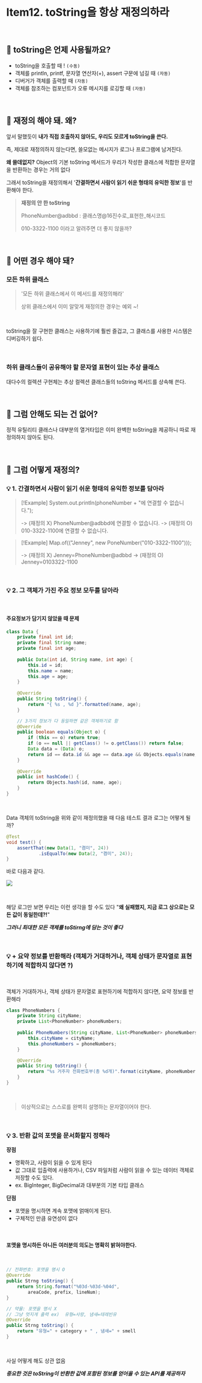 # Item12. toString을 항상 재정의하라

<br>

## 🤔 toString은 언제 사용될까요?

- toString을 호출할 때 ! `(수동)`
- 객체를 println, printf, 문자열 연산자(+), assert 구문에 넘길 때 `(자동)`
- 디버거가 객체를 출력할 때 `(자동)`
- 객체를 참조하는 컴포넌트가 오류 메시지를 로깅할 때 `(자동)`

<br>

## 🤔 재정의 해야 돼. 왜?

앞서 말했듯이 **내가 직접 호출하지 않아도, 우리도 모르게 toString을 쓴다.**

즉, 제대로 재정의하지 않는다면, 쓸모없는 메시지가 로그나 프로그램에 남겨진다.

**왜 쓸데없지?** Object의 기본 toString 메서드가 우리가 작성한 클래스에 적합한 문자열을 반환하는 경우는 거의 없다

그래서 toString을 재정의해서  '**간결하면서 사람이 읽기 쉬운 형태의 유익한 정보**'를 반환해야 한다. 

> **재정의 안 한 toString** 
> 
> PhoneNumber@adbbd : 클래스명@16진수로_표현한_해시코드
> 
> 010-3322-1100 이라고 알려주면 더 좋지 않을까?

<br>

## 🤔 어떤 경우 해야 돼?

### 모든 하위 클래스

>'모든 하위 클래스에서 이 메서드를 재정의해라'
> 
> 상위 클래스에서 이미 알맞게 재정의한 경우는 예외 ~!

<br>

toString을 잘 구현한 클래스는 사용하기에 훨씬 즐겁고, 그 클래스를 사용한 시스템은 디버깅하기 쉽다.

<br>

### 하위 클래스들이 공유해야 할 문자열 표현이 있는 추상 클래스

대다수의 컬렉션 구현체는 추상 컬렉션 클래스들의 toString 메서드를 상속해 쓴다.

<br>

## 🤔 그럼 안해도 되는 건 없어?

정적 유틸리티 클래스나 대부분의 열거타입은 이미 완벽한 toString을 제공하니 따로 재정의하지 않아도 된다.

<br>

## 🤔 그럼 어떻게 재정의?

### 💡 1. 간결하면서 사람이 읽기 쉬운 형태의 유익한 정보를 담아라


 > [!Example]
 > System.out.println(phoneNumber + "에 연결할 수 없습니다.");
 > 
 > -> (재정의 X) PhoneNumber@adbbd에 연결할 수 없습니다.
 > -> (재정의 O) 010-3322-1100에 연결할 수 없습니다.
 
 > [!Example]
 > Map.of(("Jenney", new PoneNumber("010-3322-1100")));
 > 
 > -> (재정의 X) Jenney=PhoneNumber@adbbd
 > -> (재정의 O) Jenney=0103322-1100 
 
<br>

### 💡 2. 그 객체가 가진 주요 정보 모두를 담아라

<br>

#### 주요정보가 담기지 않았을 때 문제 

```java
class Data {  
    private final int id;  
    private final String name;  
    private final int age;  
  
    public Data(int id, String name, int age) {  
        this.id = id;  
        this.name = name;  
        this.age = age;  
    }  
    
    @Override  
    public String toString() {  
        return "{ %s , %d }".formatted(name, age);  
    }  

	// 3가지 정보가 다 동일하면 같은 객체하기로 함
    @Override  
    public boolean equals(Object o) {  
        if (this == o) return true;  
        if (o == null || getClass() != o.getClass()) return false;  
        Data data = (Data) o;  
        return id == data.id && age == data.age && Objects.equals(name, data.name);  
    }  
  
    @Override  
    public int hashCode() {  
        return Objects.hash(id, name, age);  
    }  
}
```

<br>

Data 객체의 toString을 위와 같이 재정의했을 때 다음 테스트 결과 로그는 어떻게 될까?

```java
@Test  
void test() {  
    assertThat(new Data(1, "켬미", 24))  
            .isEqualTo(new Data(2, "켬미", 24));  
}
```

바로 다음과 같다.

![](https://i.imgur.com/1Y7lVHz.png)

<br>


해당 로그만 보면 우리는 이런 생각을 할 수도 있다 "**왜 실패했지, 지금 로그 상으로는 모든 값이 동일한데?!**"

_**그러니 최대한 모든 객체를 toStirng에 담는 것이 좋다**_

<br>

### 💡 + 요약 정보를 반환해라 (객체가 거대하거나, 객체 상태가 문자열로 표현하기에 적합하지 않다면 ?)

<br>

객체가 거대하거나, 객체 상태가 문자열로 표현하기에 적합하지 않다면, 요약 정보를 반환해라

```java
class PhoneNumbers {
	private String cityName;
	private List<PhoneNumber> phoneNumbers;
	
	public PhoneNumbers(String cityName, List<PhoneNumber> phoneNumbers) {
		this.cityName = cityName;
		this.phoneNumbers = phoneNumbers;
	}

	@Override
	public String toString() {
		return "%s 거주자 전화번호부(총 %d개)".format(cityName, phoneNumber.size());
	}
}
```

<br>

> 이상적으로는 스스로를 완벽히 설명하는 문자열이어야 한다.

<br>

### 💡 3. 반환 값의 포맷을 문서화할지 정해라

**장점**
- 명확하고, 사람이 읽을 수 있게 된다
- 값 그대로 입출력에 사용하거나, CSV 파일처럼 사람이 읽을 수 있는 데이터 객체로 저장할 수도 있다.
- ex. BigInteger, BigDecimal과 대부분의 기본 타입 클래스


**단점**
- 포맷을 명시하면 계속 포맷에 얽매이게 된다.
- 구체적인 만큼 유연성이 없다

<br>

#### 포맷을 명시하든 아니든 여러분의 의도는 명확히 밝혀야한다.

<br>

```java
// 전화번호: 포맷을 명시 O
@Override 
public Strng toString() {
	return String.format("%03d-%03d-%04d",
		areaCode, prefix, lineNum);
} 

// 약물: 포맷을 명시 X
// 그냥 멋지게 출력 ex)  유형=사랑, 냄새=테레빈유
@Override 
public Strng toString() {
	return "유형=" + category + " , 냄새=" + smell
}
```

<br>

사실 어떻게 해도 상관 없음

_**중요한 것은 toString이 반환한 값에 포함된 정보를 얻어올 수 있는 API를 제공하자**_

